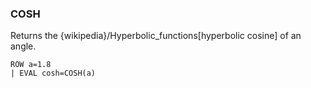 <!--
This is generated by ESQL's AbstractFunctionTestCase. Do no edit it. See ../README.md for how to regenerate it.
-->

### COSH
Returns the {wikipedia}/Hyperbolic_functions[hyperbolic cosine] of an angle.

```
ROW a=1.8 
| EVAL cosh=COSH(a)
```
